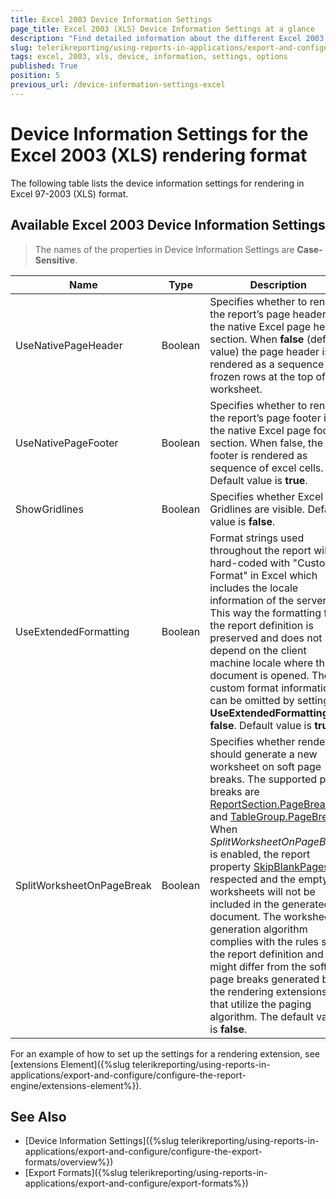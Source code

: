 ```yaml
---
title: Excel 2003 Device Information Settings
page_title: Excel 2003 (XLS) Device Information Settings at a glance
description: "Find detailed information about the different Excel 2003 (XLS) rendering settings available, and how to configure them."
slug: telerikreporting/using-reports-in-applications/export-and-configure/configure-the-export-formats/excel-2003-device-information-settings
tags: excel, 2003, xls, device, information, settings, options
published: True
position: 5
previous_url: /device-information-settings-excel
---
```


<style>
table th:first-of-type {
	width: 23%;
}
table th:nth-of-type(2) {
	width: 7%;
}
table th:nth-of-type(3) {
	width: 70%;
}
</style>

# Device Information Settings for the Excel 2003 (XLS) rendering format

The following table lists the device information settings for rendering in Excel 97-2003 (XLS) format.

## Available Excel 2003 Device Information Settings

> The names of the properties in Device Information Settings are __Case-Sensitive__.

|__Name__|__Type__|__Description__|
| ------ | ------ | ------ |
|UseNativePageHeader|Boolean|Specifies whether to render the report’s page header in the native Excel page header section. When __false__ (default value) the page header is rendered as a sequence of frozen rows at the top of the worksheet.|
|UseNativePageFooter|Boolean|Specifies whether to render the report’s page footer in the native Excel page footer section. When false, the footer is rendered as sequence of excel cells. Default value is __true__.|
|ShowGridlines|Boolean|Specifies whether Excel Gridlines are visible. Default value is __false__.|
|UseExtendedFormatting|Boolean|Format strings used throughout the report will be hard-coded with "Custom Format" in Excel which includes the locale information of the server. This way the formatting from the report definition is preserved and does not depend on the client machine locale where the document is opened. The custom format information can be omitted by setting __UseExtendedFormatting = false__. Default value is __true__.|
|SplitWorksheetOnPageBreak|Boolean|Specifies whether rendering should generate a new worksheet on soft page breaks. The supported page breaks are [ReportSection.PageBreak](/api/Telerik.Reporting.ReportSection#Telerik_Reporting_ReportSection_PageBreak) and [TableGroup.PageBreak](/api/Telerik.Reporting.TableGroup#Telerik_Reporting_TableGroup_PageBreak). When _SplitWorksheetOnPageBreak_ is enabled, the report property [SkipBlankPages](/api/Telerik.Reporting.Report#Telerik_Reporting_Report_SkipBlankPages) is respected and the empty worksheets will not be included in the generated document. The worksheet generation algorithm complies with the rules set in the report definition and might differ from the soft page breaks generated by the rendering extensions that utilize the paging algorithm. The default value is __false__.|

For an example of how to set up the settings for a rendering extension, see [extensions Element]({%slug telerikreporting/using-reports-in-applications/export-and-configure/configure-the-report-engine/extensions-element%}).

## See Also

* [Device Information Settings]({%slug telerikreporting/using-reports-in-applications/export-and-configure/configure-the-export-formats/overview%})
* [Export Formats]({%slug telerikreporting/using-reports-in-applications/export-and-configure/export-formats%})
